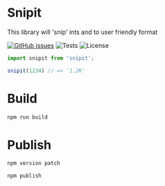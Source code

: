 # Snipit

This library will 'snip' ints and to user friendly format

[![GitHub issues](https://img.shields.io/github/issues/freddysilber/snipit)](https://github.com/freddysilber/snipit/issues)
![Tests](https://img.shields.io/badge/Tests-passing-green)
![License](https://img.shields.io/badge/License-MIT-orange)

```javascript
import snipit from 'snipit';

snipit(1234) // => '1.2K'
```

# Build
```bash
npm run build
```

# Publish
```bash
npm version patch
```
```bash
npm publish
```